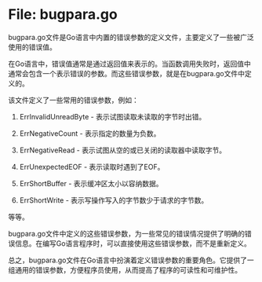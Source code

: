 # File: bugpara.go

bugpara.go文件是Go语言中内置的错误参数的定义文件，主要定义了一些被广泛使用的错误值。

在Go语言中，错误值通常是通过返回值来表示的。当函数调用失败时，返回值中通常会包含一个表示错误的参数。而这些错误参数，就是在bugpara.go文件中定义的。

该文件定义了一些常用的错误参数，例如：

1. ErrInvalidUnreadByte - 表示试图读取未读取的字节时出错。

2. ErrNegativeCount - 表示指定的数量为负数。

3. ErrNegativeRead - 表示试图从空的或已关闭的读取器中读取字节。

4. ErrUnexpectedEOF - 表示读取时遇到了EOF。

5. ErrShortBuffer - 表示缓冲区太小以容纳数据。

6. ErrShortWrite - 表示写操作写入的字节数少于请求的字节数。

等等。

bugpara.go文件中定义的这些错误参数，为一些常见的错误情况提供了明确的错误信息。在编写Go语言程序时，可以直接使用这些错误参数，而不是重新定义。

总之，bugpara.go文件在Go语言中扮演着定义错误参数的重要角色。它提供了一组通用的错误参数，方便程序员使用，从而提高了程序的可读性和可维护性。

